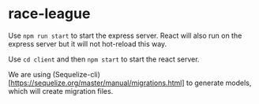 # race-league

Use `npm run start` to start the express server.
React will also run on the express server but it will not hot-reload this way.

Use `cd client` and then `npm start` to start the react server.

We are using (Sequelize-cli)[https://sequelize.org/master/manual/migrations.html] to generate models, which will create migration files.